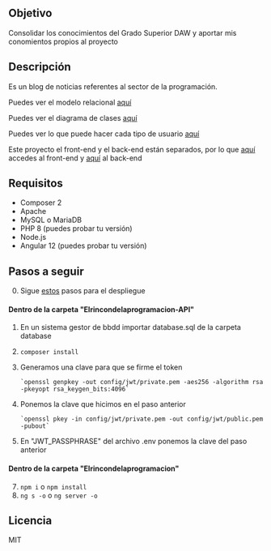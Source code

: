 ## Objetivo
Consolidar los conocimientos del Grado Superior DAW y aportar mis conomientos propios
al proyecto

## Descripción
Es un blog de noticias referentes al sector de la programación.

Puedes ver el modelo relacional [aquí](https://github.com/Pacorb94/ProyectoDAW/blob/master/Diagramas/Modelo%20relacional.png)

Puedes ver el diagrama de clases [aquí](https://github.com/Pacorb94/ProyectoDAW/blob/master/Diagramas/Diagrama%20de%20clases.png)

Puedes ver lo que puede hacer cada tipo de usuario [aquí](https://github.com/Pacorb94/ProyectoDAW/blob/master/Diagramas/Casos%20de%20uso.png)

Este proyecto el front-end y el back-end están separados, por lo que [aquí](https://github.com/Pacorb94/ProyectoDAW/tree/master/Elrincondelaprogramacion) accedes 
al front-end y [aquí](https://github.com/Pacorb94/ProyectoDAW/tree/master/Elrincondelaprogramacion-API) al back-end

## Requisitos
* Composer 2
* Apache
* MySQL o MariaDB
* PHP 8 (puedes probar tu versión)
* Node.js
* Angular 12 (puedes probar tu versión)

## Pasos a seguir
0. Sigue [estos](https://github.com/Pacorb94/ProyectoDAW/tree/master/Despliegue) pasos para el despliegue

 #### Dentro de la carpeta "Elrincondelaprogramacion-API"
 1. En un sistema gestor de bbdd importar database.sql de la carpeta database
 2. `composer install`
 3. Generamos una clave para que se firme el token 

        `openssl genpkey -out config/jwt/private.pem -aes256 -algorithm rsa -pkeyopt rsa_keygen_bits:4096`

 4. Ponemos la clave que hicimos en el paso anterior 
    
        `openssl pkey -in config/jwt/private.pem -out config/jwt/public.pem -pubout`

 5. En "JWT_PASSPHRASE" del archivo .env ponemos la clave del paso anterior

 #### Dentro de la carpeta "Elrincondelaprogramacion"
 7. `npm i` o `npm install`
 8. `ng s -o` o `ng server -o`

## Licencia
MIT